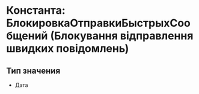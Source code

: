 ﻿# Константа: БлокировкаОтправкиБыстрыхСообщений (Блокування відправлення швидких повідомлень)

## Тип значения

- Дата

